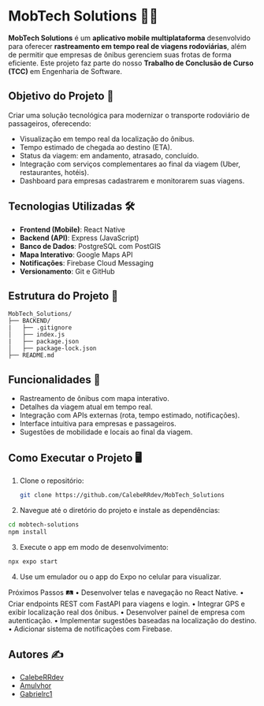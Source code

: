 # MobTech Solutions 📱🚌  
**MobTech Solutions** é um **aplicativo mobile multiplataforma** desenvolvido para oferecer **rastreamento em tempo real de viagens rodoviárias**, além de permitir que empresas de ônibus gerenciem suas frotas de forma eficiente. Este projeto faz parte do nosso **Trabalho de Conclusão de Curso (TCC)** em Engenharia de Software.

## Objetivo do Projeto 🎯  
Criar uma solução tecnológica para modernizar o transporte rodoviário de passageiros, oferecendo:  
- Visualização em tempo real da localização do ônibus.  
- Tempo estimado de chegada ao destino (ETA).  
- Status da viagem: em andamento, atrasado, concluído.  
- Integração com serviços complementares ao final da viagem (Uber, restaurantes, hotéis).  
- Dashboard para empresas cadastrarem e monitorarem suas viagens.

## Tecnologias Utilizadas 🛠️  
- **Frontend (Mobile)**: React Native  
- **Backend (API)**: Express (JavaScript)
- **Banco de Dados**: PostgreSQL com PostGIS  
- **Mapa Interativo**: Google Maps API  
- **Notificações**: Firebase Cloud Messaging
- **Versionamento**: Git e GitHub

## Estrutura do Projeto 📁   
```
MobTech_Solutions/
├── BACKEND/
|   ├── .gitignore
│   ├── index.js
|   ├── package.json
│   ├── package-lock.json
├── README.md
```

## Funcionalidades 🚀  
- Rastreamento de ônibus com mapa interativo.  
- Detalhes da viagem atual em tempo real.  
- Integração com APIs externas (rota, tempo estimado, notificações).  
- Interface intuitiva para empresas e passageiros.  
- Sugestões de mobilidade e locais ao final da viagem.  

## Como Executar o Projeto 🖥️  

1. Clone o repositório:  
   ```bash
   git clone https://github.com/CalebeRRdev/MobTech_Solutions
   ```

2.	Navegue até o diretório do projeto e instale as dependências:
   ```bash
   cd mobtech-solutions
   npm install
   ```

3.	Execute o app em modo de desenvolvimento:
   ```bash
   npx expo start
   ```

4.	Use um emulador ou o app do Expo no celular para visualizar.

Próximos Passos 🛤️
	•	Desenvolver telas e navegação no React Native.
	•	Criar endpoints REST com FastAPI para viagens e login.
	•	Integrar GPS e exibir localização real dos ônibus.
	•	Desenvolver painel de empresa com autenticação.
	•	Implementar sugestões baseadas na localização do destino.
	•	Adicionar sistema de notificações com Firebase.

## Autores ✍️  
- [CalebeRRdev](https://github.com/CalebeRRdev)  
- [Amulvhor](https://github.com/Amulvhor)  
- [Gabrielrc1](https://github.com/Gabrielrc1)
